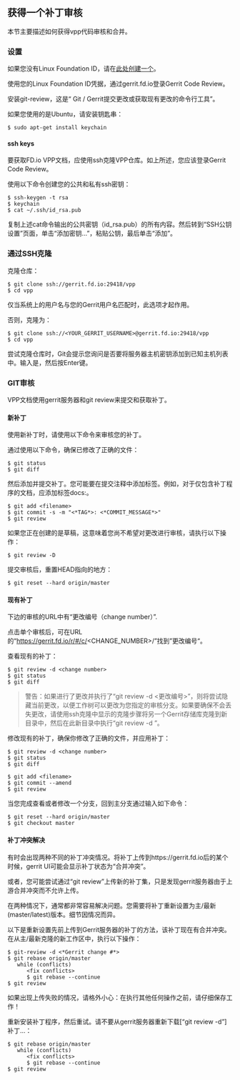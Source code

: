 ## 获得一个补丁审核

本节主要描述如何获得vpp代码审核和合并。

### 设置

如果您没有Linux Foundation ID，请在[此处创建一个]()。

使用您的Linux Foundation ID凭据，通过gerrit.fd.io登录Gerrit Code Review。

安装git-review，这是“ Git / Gerrit提交更改或获取现有更改的命令行工具”。

如果您使用的是Ubuntu，请安装钥匙串：
```
$ sudo apt-get install keychain
```

#### ssh keys
要获取FD.io VPP文档，应使用ssh克隆VPP仓库。如上所述，您应该登录Gerrit Code Review。

使用以下命令创建您的公共和私有ssh密钥：
```
$ ssh-keygen -t rsa
$ keychain
$ cat ~/.ssh/id_rsa.pub
```

复制上述cat命令输出的公共密钥（id_rsa.pub）的所有内容。然后转到“SSH公钥设置”页面，单击“添加密钥...”，粘贴公钥，最后单击“添加”。

### 通过SSH克隆

克隆仓库：
```
$ git clone ssh://gerrit.fd.io:29418/vpp
$ cd vpp
```

仅当系统上的用户名与您的Gerrit用户名匹配时，此选项才起作用。

否则，克隆为：

```
$ git clone ssh://<YOUR_GERRIT_USERNAME>@gerrit.fd.io:29418/vpp
$ cd vpp
```

尝试克隆仓库时，Git会提示您询问是否要将服务器主机密钥添加到已知主机列表中。输入是，然后按Enter键。

### GIT审核

VPP文档使用gerrit服务器和git review来提交和获取补丁。

#### 新补丁

使用新补丁时，请使用以下命令来审核您的补丁。

通过使用以下命令，确保已修改了正确的文件：
```
$ git status
$ git diff
```

然后添加并提交补丁。您可能要在提交注释中添加标签。例如，对于仅包含补丁程序的文档，应添加标签docs:。
```
$ git add <filename>
$ git commit -s -m "<*TAG*>: <*COMMIT_MESSAGE*>"
$ git review
```

如果您正在创建的是草稿，这意味着您尚不希望对更改进行审核，请执行以下操作：
```
$ git review -D
```

提交审核后，重置HEAD指向的地方：
```
$ git reset --hard origin/master
```

#### 现有补丁

下边的审核的URL中有“更改编号（change number）”.

点击单个审核后，可在URL的“https://gerrit.fd.io/r/#/c/<CHANGE_NUMBER>/”找到”更改编号“。

查看现有的补丁：
```
$ git review -d <change number>
$ git status
$ git diff
```

> 警告：如果进行了更改并执行了“git review -d <更改编号>”，则将尝试隐藏当前更改，以便工作树可以更改为您指定的审核分支。如果要确保不会丢失更改，请使用ssh克隆中显示的克隆步骤将另一个Gerrit存储库克隆到新目录中，然后在此新目录中执行“git review -d <change number>”。

修改现有的补丁，确保你修改了正确的文件，并应用补丁：
```
$ git review -d <change number>
$ git status
$ git diff

$ git add <filename>
$ git commit --amend
$ git review
```

当您完成查看或者修改一个分支，回到主分支通过输入如下命令：

```
$ git reset --hard origin/master
$ git checkout master
```

#### 补丁冲突解决

有时会出现两种不同的补丁冲突情况。将补丁上传到https://gerrit.fd.io后的某个时候，gerrit UI可能会显示补丁状态为“合并冲突”。

或者，您可能尝试通过“git review”上传新的补丁集，只是发现gerrit服务器由于上游合并冲突而不允许上传。

在两种情况下，通常都非常容易解决问题。您需要将补丁重新设置为主/最新(master/latest)版本。细节因情况而异。

以下是重新设置先前上传到Gerrit服务器的补丁的方法，该补丁现在有合并冲突。在从主/最新克隆的新工作区中，执行以下操作：

```
$ git-review -d <*Gerrit change #*>
$ git rebase origin/master
   while (conflicts)
      <fix conflicts>
      $ git rebase --continue
$ git review
```

如果出现上传失败的情况，请格外小心：在执行其他任何操作之前，请仔细保存工作！

重新安装补丁程序，然后重试。请不要从gerrit服务器重新下载[“git review -d”]补丁…：

```
$ git rebase origin/master
   while (conflicts)
      <fix conflicts>
      $ git rebase --continue
$ git review
```